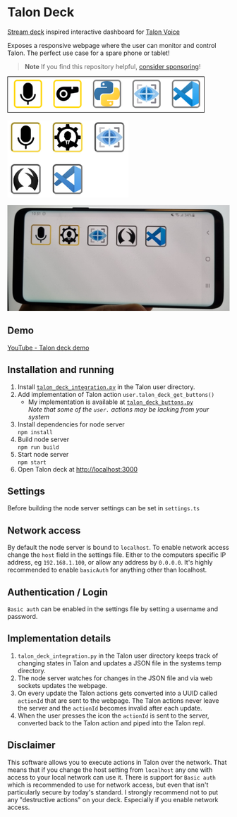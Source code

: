 # Talon Deck

[Stream deck](https://www.elgato.com/en/stream-deck) inspired interactive dashboard for [Talon Voice](https://talonvoice.com)

Exposes a responsive webpage where the user can monitor and control Talon. The perfect use case for a spare phone or tablet!

> **Note**
> If you find this repository helpful, [consider sponsoring](https://github.com/sponsors/AndreasArvidsson)!

<kbd><img src="./docs/example1.png" alt="Talon deck example 1" style="height:5rem; border:1px solid black;" /></kbd>

<kbd><img src="./docs/example2.jpg" alt="Talon deck example 2" style="height:11rem" /></kbd>

<img src="./docs/example_phone.jpg" alt="Talon deck phone" style="height:15rem" />

## Demo

[YouTube - Talon deck demo](https://youtu.be/7kcd4frRnUs)

## Installation and running

1. Install [`talon_deck_integration.py`](https://github.com/AndreasArvidsson/andreas-talon/blob/master/plugins/talon_deck/talon_deck_integration.py) in the Talon user directory.
1. Add implementation of Talon action `user.talon_deck_get_buttons()`
    - My implementation is available at [`talon_deck_buttons.py`](https://github.com/AndreasArvidsson/andreas-talon/blob/master/plugins/talon_deck/talon_deck_buttons.py)  
      _Note that some of the `user.` actions may be lacking from your system_
1. Install dependencies for node server  
   `npm install`
1. Build node server  
   `npm run build`
1. Start node server  
   `npm start`
1. Open Talon deck at [http://localhost:3000](http://localhost:3000)

## Settings

Before building the node server settings can be set in `settings.ts`

## Network access

By default the node server is bound to `localhost`. To enable network access change the `host` field in the settings file. Either to the computers specific IP address, eg `192.168.1.100`, or allow any address by `0.0.0.0`. It's highly recommended to enable `basicAuth` for anything other than localhost.

## Authentication / Login

`Basic auth` can be enabled in the settings file by setting a username and password.

## Implementation details

1. `talon_deck_integration.py` in the Talon user directory keeps track of changing states in Talon and updates a JSON file in the systems temp directory.
1. The node server watches for changes in the JSON file and via web sockets updates the webpage.
1. On every update the Talon actions gets converted into a UUID called `actionId` that are sent to the webpage. The Talon actions never leave the server and the `actionId` becomes invalid after each update.
1. When the user presses the icon the `actionId` is sent to the server, converted back to the Talon action and piped into the Talon repl.

## Disclaimer

This software allows you to execute actions in Talon over the network. That means that if you change the host setting from `localhost` any one with access to your local network can use it. There is support for `Basic auth` which is recommended to use for network access, but even that isn't particularly secure by today's standard. I strongly recommend not to put any "destructive actions" on your deck. Especially if you enable network access.
